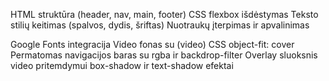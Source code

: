 HTML struktūra (header, nav, main, footer)
CSS flexbox išdėstymas
Teksto stilių keitimas (spalvos, dydis, šriftas)
Nuotraukų įterpimas ir apvalinimas

Google Fonts integracija
Video fonas su (video)
CSS object-fit: cover
Permatomas navigacijos baras su rgba ir backdrop-filter
Overlay sluoksnis video pritemdymui
box-shadow ir text-shadow efektai
